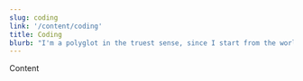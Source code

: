 ```yaml
---
slug: coding
link: '/content/coding'
title: Coding
blurb: "I'm a polyglot in the truest sense, since I start from the world of mathematical logic, for me programming starts with the problem solving and then I move onto the specific language details."
---
```


Content
